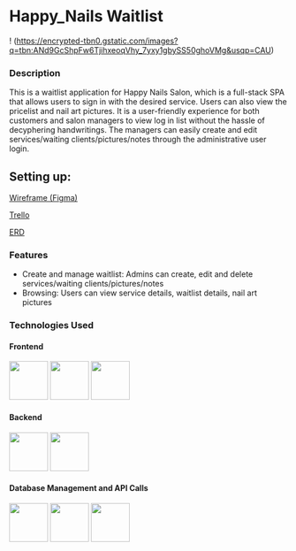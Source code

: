 # Happy_Nails Waitlist
! (https://encrypted-tbn0.gstatic.com/images?q=tbn:ANd9GcShpFw6TjihxeoqVhy_7yxy1gbySS50ghoVMg&usqp=CAU)

### Description
This is a waitlist application for Happy Nails Salon, which is a full-stack SPA that allows users to sign in with the desired service. Users can also view the pricelist and nail art pictures. It is a user-friendly experience for both customers and salon managers to view log in list without the hassle of decyphering handwritings. The managers can easily create and edit services/waiting clients/pictures/notes through the administrative user login.


## Setting up:
[Wireframe (Figma)](https://www.figma.com/file/dWeymDjTbIPlm7Wl1pXAHz/Untitled?type=whiteboard&node-id=0-1&t=ccnD33Rb5JrCTi8c-0)

[Trello](https://trello.com/b/X6g2NFKE/hnw)

[ERD](https://lucid.app/lucidchart/5be40c83-b49e-46d6-a043-61d8af3daf46/edit?invitationId=inv_216a7208-f911-4d92-b64a-cfe6bf25c70e&page=0_0# )



### Features
- Create and manage waitlist: Admins can create, edit and delete services/waiting clients/pictures/notes
- Browsing: Users can view service details, waitlist details, nail art pictures

### Technologies Used
#### Frontend
<p align="left">
  <img src="https://user-images.githubusercontent.com/25181517/192158954-f88b5814-d510-4564-b285-dff7d6400dad.png" width=70>
  <img src="https://user-images.githubusercontent.com/25181517/183898674-75a4a1b1-f960-4ea9-abcb-637170a00a75.png" width=70>
  <img src="React	https://user-images.githubusercontent.com/25181517/183897015-94a058a6-b86e-4e42-a37f-bf92061753e5.png" width=70>
</p> 

  #### Backend
  <p align="left">
  <img src="https://user-images.githubusercontent.com/25181517/183423507-c056a6f9-1ba8-4312-a350-19bcbc5a8697.png" width=70>
      <img src="https://www.svgrepo.com/show/305963/django.svg" width=70>
  </p>


#### Database Management and API Calls
<p align="left">
      <img src="https://user-images.githubusercontent.com/25181517/117208740-bfb78400-adf5-11eb-97bb-09072b6bedfc.png" width=70>
  <img src="https://customer.elephantsql.com/img/service-logo.png" width=70>
  <img src="https://user-images.githubusercontent.com/25181517/192107858-fe19f043-c502-4009-8c47-476fc89718ad.png" width=70>
</p> 



